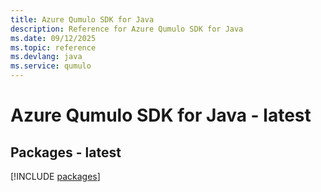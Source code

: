```yaml
---
title: Azure Qumulo SDK for Java
description: Reference for Azure Qumulo SDK for Java
ms.date: 09/12/2025
ms.topic: reference
ms.devlang: java
ms.service: qumulo
---
```

# Azure Qumulo SDK for Java - latest
## Packages - latest
[!INCLUDE [packages](qumulo-index.md)]
